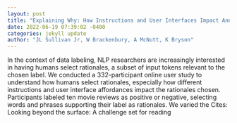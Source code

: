 ```yaml
--- 
layout: post 
title: "Explaining Why: How Instructions and User Interfaces Impact Annotator Rationales When Labeling Text Data" 
date: 2022-06-19 07:39:02 -0400 
categories: jekyll update 
author: "JL Sullivan Jr, W Brackenbury, A McNutt, K Bryson" 
--- 
```

In the context of data labeling, NLP researchers are increasingly interested in having humans select rationales, a subset of input tokens relevant to the chosen label. We conducted a 332-participant online user study to understand how humans select rationales, especially how different instructions and user interface affordances impact the rationales chosen. Participants labeled ten movie reviews as positive or negative, selecting words and phrases supporting their label as rationales. We varied the Cites: Looking beyond the surface: A challenge set for reading